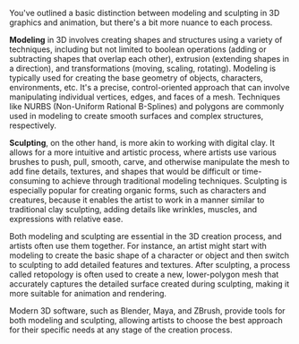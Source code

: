 You've outlined a basic distinction between modeling and sculpting in 3D graphics and animation, but there's a bit more nuance to each process.

**Modeling** in 3D involves creating shapes and structures using a variety of techniques, including but not limited to boolean operations (adding or subtracting shapes that overlap each other), extrusion (extending shapes in a direction), and transformations (moving, scaling, rotating). Modeling is typically used for creating the base geometry of objects, characters, environments, etc. It's a precise, control-oriented approach that can involve manipulating individual vertices, edges, and faces of a mesh. Techniques like NURBS (Non-Uniform Rational B-Splines) and polygons are commonly used in modeling to create smooth surfaces and complex structures, respectively.

**Sculpting**, on the other hand, is more akin to working with digital clay. It allows for a more intuitive and artistic process, where artists use various brushes to push, pull, smooth, carve, and otherwise manipulate the mesh to add fine details, textures, and shapes that would be difficult or time-consuming to achieve through traditional modeling techniques. Sculpting is especially popular for creating organic forms, such as characters and creatures, because it enables the artist to work in a manner similar to traditional clay sculpting, adding details like wrinkles, muscles, and expressions with relative ease.

Both modeling and sculpting are essential in the 3D creation process, and artists often use them together. For instance, an artist might start with modeling to create the basic shape of a character or object and then switch to sculpting to add detailed features and textures. After sculpting, a process called retopology is often used to create a new, lower-polygon mesh that accurately captures the detailed surface created during sculpting, making it more suitable for animation and rendering.

Modern 3D software, such as Blender, Maya, and ZBrush, provide tools for both modeling and sculpting, allowing artists to choose the best approach for their specific needs at any stage of the creation process.